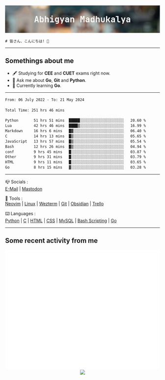 ![header](./header.png)
```
# 皆さん、こんにちは! 👋
```
---

## Somethings about me
- 🖋️ Studying for **CEE** and **CUET** exams right now.
- 💬 Ask me about **Go**, **Git** and **Python**.
- 🔭 Currently learning **Go**.

---

<!--START_SECTION:waka-->

```txt
From: 06 July 2022 - To: 21 May 2024

Total Time: 251 hrs 46 mins

Python       51 hrs 51 mins  █████░░░░░░░░░░░░░░░░░░░░   20.60 %
Lua          42 hrs 46 mins  ████▒░░░░░░░░░░░░░░░░░░░░   16.99 %
Markdown     16 hrs 6 mins   █▓░░░░░░░░░░░░░░░░░░░░░░░   06.40 %
C            14 hrs 13 mins  █▒░░░░░░░░░░░░░░░░░░░░░░░   05.65 %
JavaScript   13 hrs 57 mins  █▒░░░░░░░░░░░░░░░░░░░░░░░   05.54 %
Bash         12 hrs 26 mins  █▒░░░░░░░░░░░░░░░░░░░░░░░   04.94 %
conf         9 hrs 45 mins   █░░░░░░░░░░░░░░░░░░░░░░░░   03.87 %
Other        9 hrs 31 mins   █░░░░░░░░░░░░░░░░░░░░░░░░   03.79 %
HTML         9 hrs 11 mins   █░░░░░░░░░░░░░░░░░░░░░░░░   03.65 %
Go           8 hrs 15 mins   ▓░░░░░░░░░░░░░░░░░░░░░░░░   03.28 %
```

<!--END_SECTION:waka-->

---

📪 Socials :<br>
[E-Mail](mailto:abhigyanmadhukalya@gmail.com) | <a rel="me" href="https://mastodon.social/@abhigyanmadhukalya">Mastodon</a>

🧰 Tools :<br>
[Neovim](https://neovim.oi) | [Linux](https://archlinux.org/) | [Wezterm](https://wezfurlong.org/wezterm/index.html) | [Git](https://git-scm.com/) | [Obsidian](https://obsidian.md) | [Trello](https://trello.com)

⌨️ Languages :<br>
[Python](https://python.org) | [C](https://www.iso.org/standard/74528.html) | [HTML](https://html.spec.whatwg.org/) | [CSS](https://www.w3.org/Style/CSS/Overview.en.html) | [MySQL](https://www.mysql.com/) | [Bash Scripting](https://www.gnu.org/software/bash/) | [Go](https://go.dev)

---

## Some recent activity from me
<p align="center">
  <img src="./github-metrics.svg" />
  <img src="https://github-profile-summary-cards.vercel.app/api/cards/profile-details?username=abhigyanmadhukalya&theme=github_dark" />
</p>

